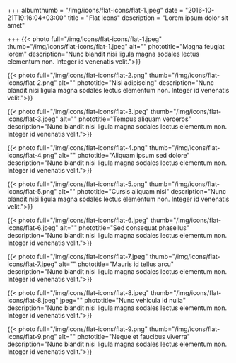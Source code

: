 +++
albumthumb = "/img/icons/flat-icons/flat-1.jpeg"
date = "2016-10-21T19:16:04+03:00"
title = "Flat Icons"
description = "Lorem ipsum dolor sit amet"

+++
{{< photo full="/img/icons/flat-icons/flat-1.jpeg" thumb="/img/icons/flat-icons/flat-1.jpeg" alt="" phototitle="Magna feugiat lorem" description="Nunc blandit nisi ligula magna sodales lectus elementum non. Integer id venenatis velit.">}}

{{< photo full="/img/icons/flat-icons/flat-2.png" thumb="/img/icons/flat-icons/flat-2.png" alt="" phototitle="Nisl adipiscing" description="Nunc blandit nisi ligula magna sodales lectus elementum non. Integer id venenatis velit.">}}

{{< photo full="/img/icons/flat-icons/flat-3.jpeg" thumb="/img/icons/flat-icons/flat-3.jpeg" alt="" phototitle="Tempus aliquam veroeros" description="Nunc blandit nisi ligula magna sodales lectus elementum non. Integer id venenatis velit.">}}

{{< photo full="/img/icons/flat-icons/flat-4.png" thumb="/img/icons/flat-icons/flat-4.png" alt="" phototitle="Aliquam ipsum sed dolore" description="Nunc blandit nisi ligula magna sodales lectus elementum non. Integer id venenatis velit.">}}

{{< photo full="/img/icons/flat-icons/flat-5.png" thumb="/img/icons/flat-icons/flat-5.png" alt="" phototitle="Cursis aliquam nisl" description="Nunc blandit nisi ligula magna sodales lectus elementum non. Integer id venenatis velit.">}}

{{< photo full="/img/icons/flat-icons/flat-6.jpeg" thumb="/img/icons/flat-icons/flat-6.jpeg" alt="" phototitle="Sed consequat phasellus" description="Nunc blandit nisi ligula magna sodales lectus elementum non. Integer id venenatis velit.">}}

{{< photo full="/img/icons/flat-icons/flat-7.jpeg" thumb="/img/icons/flat-icons/flat-7.jpeg" alt="" phototitle="Mauris id tellus arcu" description="Nunc blandit nisi ligula magna sodales lectus elementum non. Integer id venenatis velit.">}}

{{< photo full="/img/icons/flat-icons/flat-8.jpeg" thumb="/img/icons/flat-icons/flat-8.jpeg" jpeg="" phototitle="Nunc vehicula id nulla" description="Nunc blandit nisi ligula magna sodales lectus elementum non. Integer id venenatis velit.">}}

{{< photo full="/img/icons/flat-icons/flat-9.png" thumb="/img/icons/flat-icons/flat-9.png" alt="" phototitle="Neque et faucibus viverra" description="Nunc blandit nisi ligula magna sodales lectus elementum non. Integer id venenatis velit.">}}

